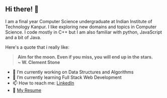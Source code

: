 ## Hi there! 👋

I am a final year Computer Science undergraduate at Indian Institute of Technology Kanpur. I like exploring new domains and topics in Computer Science. I code mostly in C++ but I am also familiar with python, JavaScript and a bit of Java.

Here's a quote that i really like:

> **Aim for the moon. Even if you miss, you will end up in the stars.\
> ~ W. Clement Stone**

<!--
**guntas1808/guntas1808** is a ✨ _special_ ✨ repository because its `README.md` (this file) appears on your GitHub profile.

Here are some ideas to get you started:

- 👯 I’m looking to collaborate on ...
- 🤔 I’m looking for help with ...
- 💬 Ask me about ...
- 😄 Pronouns: ...
- ⚡ Fun fact: ...
-->
- 🔭 I’m currently working on Data Structures and Algorithms
- 🌱 I’m currently learning Full Stack Web Development
- 📫 How to reach me: [LinkedIn](https://www.linkedin.com/in/guntas1808/)
- 📜 [My Resume](https://github.com/guntas1808/Resume)

